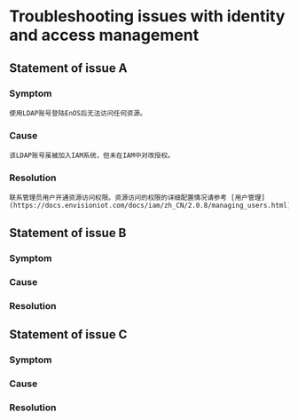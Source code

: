 # Troubleshooting issues with identity and access management


## Statement of issue A

### Symptom
    使用LDAP账号登陆EnOS后无法访问任何资源。

### Cause
    该LDAP账号虽被加入IAM系统，但未在IAM中对改授权。

### Resolution
    联系管理员用户开通资源访问权限。资源访问的权限的详细配置情况请参考 [用户管理](https://docs.envisioniot.com/docs/iam/zh_CN/2.0.8/managing_users.html)



## Statement of issue B

### Symptom

### Cause

### Resolution


## Statement of issue C

### Symptom

### Cause

### Resolution
